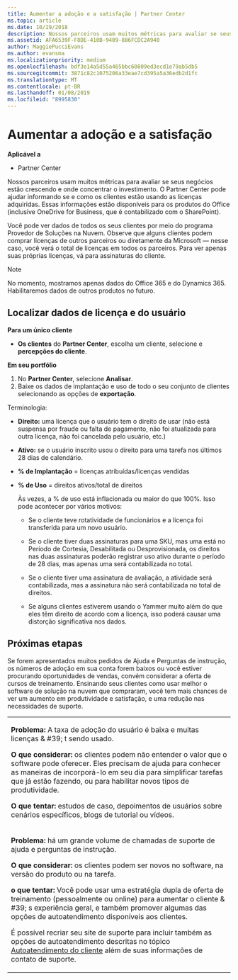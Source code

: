 ```yaml
---
title: Aumentar a adoção e a satisfação | Partner Center
ms.topic: article
ms.date: 10/29/2018
description: Nossos parceiros usam muitos métricas para avaliar se seus negócios estão crescendo e onde concentrar o investimento. O Partner Center pode ajudar informando se e como os clientes estão usando as licenças adquiridas.
ms.assetid: AFA6539F-F8DE-410B-9409-886FCDC2A940
author: MaggiePucciEvans
ms.author: evansma
ms.localizationpriority: medium
ms.openlocfilehash: bdf3e14a5d55a465bbc60809ed3ecd1e79ab5db5
ms.sourcegitcommit: 3871c82c1075206a33eae7cd395a5a36edb2d1fc
ms.translationtype: MT
ms.contentlocale: pt-BR
ms.lasthandoff: 01/08/2019
ms.locfileid: "8995830"
---
```

# <a name="increase-adoption-and-satisfaction"></a>Aumentar a adoção e a satisfação

**Aplicável a**

-  Partner Center

Nossos parceiros usam muitos métricas para avaliar se seus negócios estão crescendo e onde concentrar o investimento. O Partner Center pode ajudar informando se e como os clientes estão usando as licenças adquiridas. Essas informações estão disponíveis para os produtos do Office (inclusive OneDrive for Business, que é contabilizado com o SharePoint).

Você pode ver dados de todos os seus clientes por meio do programa Provedor de Soluções na Nuvem. Observe que alguns clientes podem comprar licenças de outros parceiros ou diretamente da Microsoft — nesse caso, você verá o total de licenças em todos os parceiros. Para ver apenas suas próprias licenças, vá para assinaturas do cliente.

> [!NOTE]  
>  No momento, mostramos apenas dados do Office 365 e do Dynamics 365. Habilitaremos dados de outros produtos no futuro.

## <a name="find-license-and-user-data"></a>Localizar dados de licença e do usuário


**Para um único cliente**

-   **Os clientes** do **Partner Center**, escolha um cliente, selecione e **percepções do cliente**.

**Em seu portfólio**

1.  No **Partner Center**, selecione **Analisar**.
2.  Baixe os dados de implantação e uso de todo o seu conjunto de clientes selecionando as opções de **exportação**.

Terminologia:

-   **Direito:** uma licença que o usuário tem o direito de usar (não está suspensa por fraude ou falta de pagamento, não foi atualizada para outra licença, não foi cancelada pelo usuário, etc.)

-   **Ativo:** se o usuário inscrito usou o direito para uma tarefa nos últimos 28 dias de calendário.

-   **% de Implantação** = licenças atribuídas/licenças vendidas

-   **% de Uso** = direitos ativos/total de direitos

    Às vezes, a % de uso está inflacionada ou maior do que 100%. Isso pode acontecer por vários motivos:

    -   Se o cliente teve rotatividade de funcionários e a licença foi transferida para um novo usuário.

    -   Se o cliente tiver duas assinaturas para uma SKU, mas uma está no Período de Cortesia, Desabilitada ou Desprovisionada, os direitos nas duas assinaturas poderão registrar uso ativo durante o período de 28 dias, mas apenas uma será contabilizada no total.

    -   Se o cliente tiver uma assinatura de avaliação, a atividade será contabilizada, mas a assinatura não será contabilizada no total de direitos.

    -   Se alguns clientes estiverem usando o Yammer muito além do que eles têm direito de acordo com a licença, isso poderá causar uma distorção significativa nos dados.

## <a name="next-steps"></a>Próximas etapas


Se forem apresentados muitos pedidos de Ajuda e Perguntas de instrução, os números de adoção em sua conta forem baixos ou você estiver procurando oportunidades de vendas, convém considerar a oferta de cursos de treinamento. Ensinando seus clientes como usar melhor o software de solução na nuvem que compraram, você tem mais chances de ver um aumento em produtividade e satisfação, e uma redução nas necessidades de suporte.

<table>
<colgroup>
<col width="100%" />
</colgroup>
<tbody>
<tr class="odd">
<td><p><strong>Problema:</strong> A taxa de adoção do usuário é baixa e muitas licenças & #39; t sendo usado.</p>
<p><strong>O que considerar:</strong> os clientes podem não entender o valor que o software pode oferecer. Eles precisam de ajuda para conhecer as maneiras de incorporá-lo em seu dia para simplificar tarefas que já estão fazendo, ou para habilitar novos tipos de produtividade.</p>
<p><strong>O que tentar:</strong> estudos de caso, depoimentos de usuários sobre cenários específicos, blogs de tutorial ou vídeos.</p></td>
</tr>
<tr class="even">
<td><p><strong>Problema:</strong> há um grande volume de chamadas de suporte de ajuda e perguntas de instrução.</p>
<p><strong>O que considerar:</strong> os clientes podem ser novos no software, na versão do produto ou na tarefa.</p>
<p><strong>o que tentar:</strong> Você pode usar uma estratégia dupla de oferta de treinamento (pessoalmente ou online) para aumentar o cliente & #39; s experiência geral, e também promover algumas das opções de autoatendimento disponíveis aos clientes.</p>
<p>É possível recriar seu site de suporte para incluir também as opções de autoatendimento descritas no tópico <a href="customer-self-support.md" data-raw-source="[Customer self-support](customer-self-support.md)">Autoatendimento do cliente</a> além de suas informações de contato de suporte.</p></td>
</tr>
</tbody>
</table>

 

 

 



